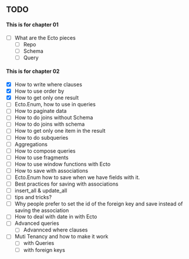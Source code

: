 ## TODO

#### This is for chapter 01
- [ ] What are the Ecto pieces
  - [ ] Repo
  - [ ] Schema
  - [ ] Query

#### This is for chapter 02
- [x] How to write where clauses
- [x] How to use order by
- [x] How to get only one result
- [ ] Ecto.Enum, how to use in queries
- [ ] How to paginate data
- [ ] How to do joins without Schema
- [ ] How to do joins with schema
- [ ] How to get only one item in the result
- [ ] How to do subqueries
- [ ] Aggregations
- [ ] How to compose queries
- [ ] How to use fragments
- [ ] How to use window functions with Ecto
- [ ] How to save with associations
- [ ] Ecto.Enum how to save when we have fields with it.
- [ ] Best practices for saving with associations
- [ ] insert_all & update_all
- [ ] tips and tricks?
- [ ] Why people prefer to set the id of the foreign key and save instead of saving the association
- [ ] How to deal with date in with Ecto
- [ ] Advanced queries
  - [ ] Advannced where clauses

- [ ] Muti Tenancy and how to make it work
	- [ ] with Queries
	- [ ] with foreign keys